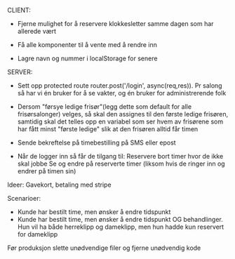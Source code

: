 CLIENT:
- Fjerne mulighet for å reservere klokkesletter samme dagen som har allerede vært
- Få alle komponenter til å vente med å rendre inn

- Lagre navn og nummer i localStorage for senere  

SERVER:
- Sett opp protected route router.post('/login', async(req,res)). Pr salong så har vi én bruker for å se vakter, og én bruker for administrerende folk
- Dersom "førsye ledige frisør"(legg dette som default for alle frisørsalonger) velges, så skal den assignes til den første ledige frisøren, samtidig skal det telles opp en variabel  som ser hvem av frisørene som har fått minst "første ledige" slik at den frisøren alltid får timen

- Sende bekreftelse på timebestilling på SMS eller epost
- Når de logger inn så får de tilgang til: 
    Reservere bort timer hvor de ikke skal jobbe
    Se og endre på reserverte timer (liksom hvis de ringer inn og endrer på timen sin)


Ideer:
Gavekort, betaling med stripe

Scenarioer:
- Kunde har bestilt time, men ønsker å endre tidspunkt
- Kunde har bestilt time, men ønsker å endre tidspunkt OG behandlinger. Hun vil ha både herreklipp og dameklipp, men hun hadde kun
    reservert for dameklipp

Før produksjon
slette unødvendige filer og fjerne unødvendig kode

